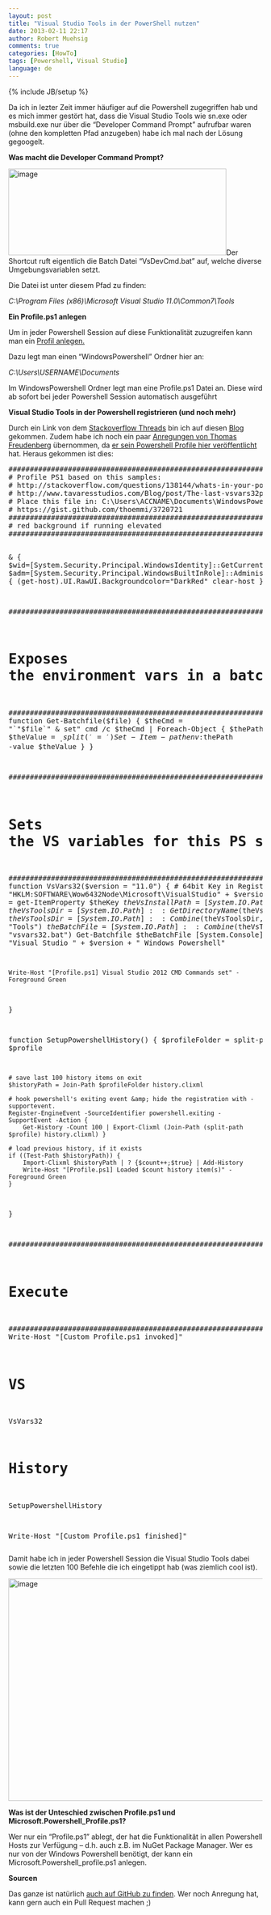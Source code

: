 ```yaml
---
layout: post
title: "Visual Studio Tools in der PowerShell nutzen"
date: 2013-02-11 22:17
author: Robert Muehsig
comments: true
categories: [HowTo]
tags: [Powershell, Visual Studio]
language: de
---
```

{% include JB/setup %}
<p>Da ich in lezter Zeit immer häufiger auf die Powershell zugegriffen hab und es mich immer gestört hat, dass die Visual Studio Tools wie sn.exe oder msbuild.exe nur über die “Developer Command Prompt” aufrufbar waren (ohne den kompletten Pfad anzugeben) habe ich mal nach der Lösung gegoogelt.</p> <p><strong>Was macht die Developer Command Prompt?</strong></p> <p><a href="{{BASE_PATH}}/assets/wp-images-de/image1771.png"><img title="image" style="border-top: 0px; border-right: 0px; border-bottom: 0px; border-left: 0px; display: inline" border="0" alt="image" src="{{BASE_PATH}}/assets/wp-images-de/image_thumb925.png" width="432" height="171"></a>Der Shortcut ruft eigentlich die Batch Datei “VsDevCmd.bat” auf, welche diverse Umgebungsvariablen setzt.</p> <p>Die Datei ist unter diesem Pfad zu finden:</p> <p><em>C:\Program Files (x86)\Microsoft Visual Studio 11.0\Common7\Tools</em></p> <p><strong>Ein Profile.ps1 anlegen</strong></p> <p>Um in jeder Powershell Session auf diese Funktionalität zuzugreifen kann man ein <a href="http://technet.microsoft.com/en-us/library/ee692764.aspx">Profil anlegen.</a>&nbsp;</p> <p>Dazu legt man einen “WindowsPowershell” Ordner hier an:</p> <p><em>C:\Users\USERNAME\Documents</em></p> <p>Im WindowsPowershell Ordner legt man eine Profile.ps1 Datei an. Diese wird ab sofort bei jeder Powershell Session automatisch ausgeführt</p> <p><strong>Visual Studio Tools in der Powershell registrieren (und noch mehr)</strong></p> <p>Durch ein Link von dem <a href="http://stackoverflow.com/questions/138144/whats-in-your-powershell-profile-ps1file">Stackoverflow Threads</a> bin ich auf diesen <a href="http://www.tavaresstudios.com/Blog/post/The-last-vsvars32ps1-Ill-ever-need.aspx">Blog</a> gekommen. Zudem habe ich noch ein paar <a href="http://thomasfreudenberg.com/">Anregungen von Thomas Freudenberg</a> übernommen, da <a href="https://gist.github.com/thoemmi/3720721">er sein Powershell Profile hier veröffentlicht</a> hat. Heraus gekommen ist dies:</p><pre class="brush: csharp; auto-links: true; collapse: false; first-line: 1; gutter: true; html-script: false; light: false; ruler: false; smart-tabs: true; tab-size: 4; toolbar: true;">###############################################################################
# Profile PS1 based on this samples:
# http://stackoverflow.com/questions/138144/whats-in-your-powershell-profile-ps1file
# http://www.tavaresstudios.com/Blog/post/The-last-vsvars32ps1-Ill-ever-need.aspx
# Place this file in: C:\Users\ACCNAME\Documents\WindowsPowerShell\profile.ps1
# https://gist.github.com/thoemmi/3720721
###############################################################################
# red background if running elevated
###############################################################################

&amp; {
 $wid=[System.Security.Principal.WindowsIdentity]::GetCurrent()
 $prp=new-object System.Security.Principal.WindowsPrincipal($wid)
 $adm=[System.Security.Principal.WindowsBuiltInRole]::Administrator
 $IsAdmin=$prp.IsInRole($adm)
 if ($IsAdmin)
 {
  (get-host).UI.RawUI.Backgroundcolor="DarkRed"
  clear-host
 }
}

###############################################################################
# Exposes the environment vars in a batch and sets them in this PS session
###############################################################################
function Get-Batchfile($file) 
{
    $theCmd = "`"$file`" &amp; set" 
    cmd /c $theCmd | Foreach-Object {
        $thePath, $theValue = $_.split('=')
        Set-Item -path env:$thePath -value $theValue
    }
}


###############################################################################
# Sets the VS variables for this PS session to use (for VS 2012)
###############################################################################
function VsVars32($version = "11.0")
{
	# 64bit Key in Registry
    $theKey = "HKLM:SOFTWARE\Wow6432Node\Microsoft\VisualStudio\" + $version
    $theVsKey = get-ItemProperty $theKey
    $theVsInstallPath = [System.IO.Path]::GetDirectoryName($theVsKey.InstallDir)
    $theVsToolsDir = [System.IO.Path]::GetDirectoryName($theVsInstallPath)
    $theVsToolsDir = [System.IO.Path]::Combine($theVsToolsDir, "Tools")
    $theBatchFile = [System.IO.Path]::Combine($theVsToolsDir, "vsvars32.bat")
    Get-Batchfile $theBatchFile
    [System.Console]::Title = "Visual Studio " + $version + " Windows Powershell"

	Write-Host "[Profile.ps1] Visual Studio 2012 CMD Commands set" -Foreground Green
}

function SetupPowershellHistory() {
	$profileFolder = split-path $profile

	# save last 100 history items on exit
	$historyPath = Join-Path $profileFolder history.clixml

	# hook powershell's exiting event &amp; hide the registration with -supportevent.
	Register-EngineEvent -SourceIdentifier powershell.exiting -SupportEvent -Action {
		Get-History -Count 100 | Export-Clixml (Join-Path (split-path $profile) history.clixml) }

	# load previous history, if it exists
	if ((Test-Path $historyPath)) {
		Import-Clixml $historyPath | ? {$count++;$true} | Add-History
		Write-Host "[Profile.ps1] Loaded $count history item(s)" -Foreground Green
	}
}

###############################################################################
# Execute
###############################################################################
Write-Host "[Custom Profile.ps1 invoked]"

# VS
VsVars32

# History
SetupPowershellHistory

Write-Host "[Custom Profile.ps1 finished]"</pre>
<p>Damit habe ich in jeder Powershell Session die Visual Studio Tools dabei sowie die letzten 100 Befehle die ich eingetippt hab (was ziemlich cool ist).</p>
<p><a href="{{BASE_PATH}}/assets/wp-images-de/image1772.png"><img title="image" style="border-top: 0px; border-right: 0px; border-bottom: 0px; border-left: 0px; display: inline" border="0" alt="image" src="{{BASE_PATH}}/assets/wp-images-de/image_thumb926.png" width="591" height="440"></a> </p>
<p><strong>Was ist der Unteschied zwischen Profile.ps1 und Microsoft.Powershell_Profile.ps1?</strong></p>
<p>Wer nur ein “Profile.ps1” ablegt, der hat die Funktionalität in allen Powershell Hosts zur Verfügung – d.h. auch z.B. im NuGet Package Manager. Wer es nur von der Windows Powershell benötigt, der kann ein Microsoft.Powershell_profile.ps1 anlegen.</p>
<p><strong>Sourcen</strong></p>
<p>Das ganze ist natürlich <a href="https://github.com/Code-Inside/Configs/blob/master/profile.ps1">auch auf GitHub zu finden</a>. Wer noch Anregung hat, kann gern auch ein Pull Request machen ;)</p>
